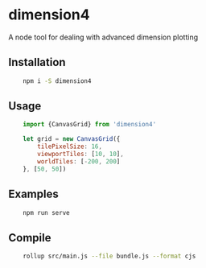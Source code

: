 # dimension4
A node tool for dealing with advanced dimension plotting 

## Installation
```bash
    npm i -S dimension4
```

## Usage
```js
    import {CanvasGrid} from 'dimension4'

    let grid = new CanvasGrid({
        tilePixelSize: 16,
        viewportTiles: [10, 10],
        worldTiles: [-200, 200]
    }, [50, 50])
```

## Examples
```bash
    npm run serve
```

## Compile
```bash
    rollup src/main.js --file bundle.js --format cjs
```